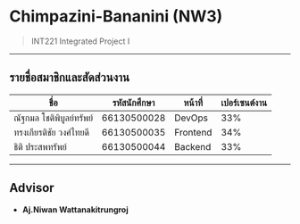 # Chimpazini-Bananini (NW3)
> INT221 Integrated Project I

---

## รายชื่อสมาชิกและสัดส่วนงาน 

| ชื่อ                              | รหัสนักศึกษา  | หน้าที่   | เปอร์เซนต์งาน |
|-----------------------------------|----------------|------------|----------------|
| ณัฐกมล โชติพิบูลย์ทรัพย์       | 66130500028    | DevOps     | 33%            |
| ทรงเกียรติชัย วงศ์ไทยดี         | 66130500035    | Frontend   | 34%            |
| ธิติ ประสพทรัพย์                 | 66130500044    | Backend    | 33%            |

---

## Advisor

* **Aj.Niwan Wattanakitrungroj**
